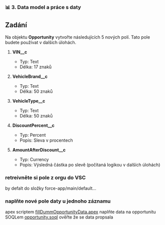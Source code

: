 ### 📊 3. Data model a práce s daty 

## Zadání
Na objektu **Opportunity** vytvořte následujících 5 nových polí. Tato pole budete používat v dalších úlohách.

1. **VIN__c**  
   - Typ: Text  
   - Délka: 17 znaků  

2. **VehicleBrand__c**  
   - Typ: Text  
   - Délka: 50 znaků  

3. **VehicleType__c**  
   - Typ: Text  
   - Délka: 50 znaků  

4. **DiscountPercent__c**  
   - Typ: Percent  
   - Popis: Sleva v procentech

5. **AmountAfterDiscount__c**  
   - Typ: Currency
   - Popis: Výsledná částka po slevě (počítaná logikou v dalších úlohách) 

### retreivněte si pole z orgu do VSC
by defalt do složky force-app/main/default...
### naplňte nové pole daty u jednoho záznamu
apex scriptem [fillDummOpportunityData.apex](../scripts/apex/fillDummOpportunityData.apex) naplňte data na opportunitu  
SOQLem [opportunity.soql](../scripts/soql/opportunity.soql) ověřte že se data propsala